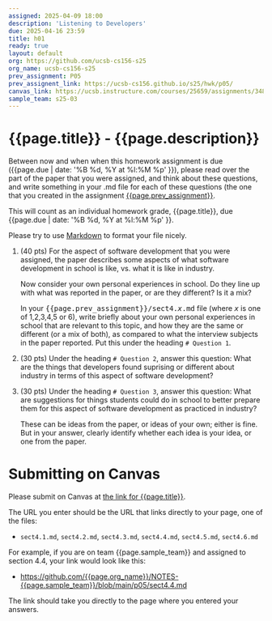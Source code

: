 ```yaml
---
assigned: 2025-04-09 18:00
description: 'Listening to Developers'
due: 2025-04-16 23:59
title: h01
ready: true
layout: default
org: https://github.com/ucsb-cs156-s25
org_name: ucsb-cs156-s25
prev_assignment: P05
prev_assignent_link: https://ucsb-cs156.github.io/s25/hwk/p05/
canvas_link: https://ucsb.instructure.com/courses/25659/assignments/348133
sample_team: s25-03
---
```


# {{page.title}} - {{page.description}}


Between now and when when this homework assignment is due
({{page.due |  date: '%B %d, %Y at %l:%M %p' }}),
please read over the part of the paper that you were assigned, and think
about these questions, and write something in your .md file for each
of these questions (the one that you created in the assignment [{{page.prev_assignment}}]({{page.prev_assignent_link}}).

This will count as an individual homework grade, {{page.title}}, due {{page.due |  date: '%B %d, %Y at %l:%M %p' }}.

Please try to use [Markdown](https://ucsb-cs156.github.io/topics/markdown.html) to format your file nicely.

1. (40 pts) For the aspect of software development that you were assigned, the paper describes some aspects of what software development in school is like, vs.
   what it is like in industry.

   Now consider your own personal experiences in school.  Do they line up with what was reported in the paper, or are they different?  Is it a mix?

   In your <tt>{{page.prev_assignment}}/sect4.<i>x</i>.md</tt> file (where <tt><i>x</i></tt> is one of 1,2,3,4,5 or 6),
   write briefly about your own personal experiences in school that are relevant to this topic, and how they are the same or different
 (or a mix of both), as compared to what the interview subjects in the paper reported.  Put this under the heading `# Question 1`.

2. (30 pts) Under the heading `# Question 2`, answer this question: What are the things that developers found suprising or different about industry in terms of
   this aspect of software development?

3. (30 pts) Under the heading `# Question 3`, answer this question: What are suggestions for things students could do in school to better prepare them for
   this aspect of software development as practiced in industry?

   These can be ideas from the paper, or ideas of your own; either is fine.  But in your answer, clearly identify whether each idea is your idea,
   or one from the paper.

# Submitting on Canvas

Please submit on Canvas at [the link for {{page.title}}]({{page.canvas_link}}).

The URL you enter should be the URL that links directly to your page, one of the files:
* `sect4.1.md`, `sect4.2.md`, `sect4.3.md`, `sect4.4.md`, `sect4.5.md`, `sect4.6.md`

For example, if you are on team {{page.sample_team}} and assigned to section 4.4, your link would look like this:

* https://github.com/{{page.org_name}}/NOTES-{{page.sample_team}}/blob/main/p05/sect4.4.md

The link should take you directly to the page where you entered your answers.

